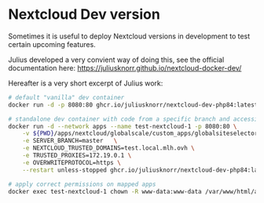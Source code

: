 # Nextcloud Dev version

Sometimes it is useful to deploy Nextcloud versions in development to test certain upcoming features.

Julius developed a very convient way of doing this, see the official documentation here: https://juliusknorr.github.io/nextcloud-docker-dev/

Hereafter is a very short excerpt of Julius work:

```sh
# default "vanilla" dev container
docker run -d -p 8080:80 ghcr.io/juliusknorr/nextcloud-dev-php84:latest
```

```sh
# standalone dev container with code from a specific branch and accessible through https on a dedicated domain name.
docker run -d --network apps --name test-nextcloud-1 -p 8080:80 \
    -v ${PWD}/apps/nextcloud/globalscale/custom_apps/globalsiteselector:/var/www/html/apps-extra/globalsiteselector \
    -e SERVER_BRANCH=master   \
    -e NEXTCLOUD_TRUSTED_DOMAINS=test.local.mlh.ovh \
    -e TRUSTED_PROXIES=172.19.0.1 \
    -e OVERWRITEPROTOCOL=https \
    --restart unless-stopped ghcr.io/juliusknorr/nextcloud-dev-php84:latest

# apply correct permissions on mapped apps
docker exec test-nextcloud-1 chown -R www-data:www-data /var/www/html/apps-extra
```
